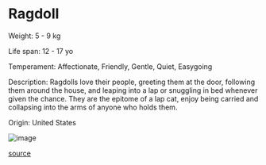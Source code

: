 # Ragdoll

Weight: 5 - 9 kg

Life span: 12 - 17 yo

Temperament: Affectionate, Friendly, Gentle, Quiet, Easygoing

Description: Ragdolls love their people, greeting them at the door, following them around the house, and leaping into a lap or snuggling in bed whenever given the chance. They are the epitome of a lap cat, enjoy being carried and collapsing into the arms of anyone who holds them.

Origin: United States

![image](https://cdn2.thecatapi.com/images/oGefY4YoG.jpg)

[source](https://api.thecatapi.com/v1/breeds/ragd)
